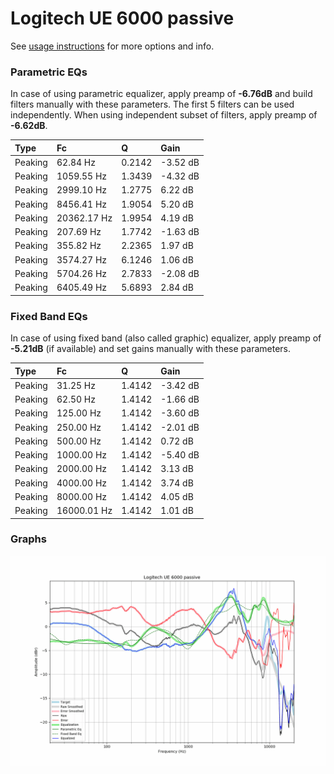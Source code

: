 # Logitech UE 6000 passive
See [usage instructions](https://github.com/jaakkopasanen/AutoEq#usage) for more options and info.

### Parametric EQs
In case of using parametric equalizer, apply preamp of **-6.76dB** and build filters manually
with these parameters. The first 5 filters can be used independently.
When using independent subset of filters, apply preamp of **-6.62dB**.

| Type    | Fc          |      Q | Gain     |
|:--------|:------------|:-------|:---------|
| Peaking | 62.84 Hz    | 0.2142 | -3.52 dB |
| Peaking | 1059.55 Hz  | 1.3439 | -4.32 dB |
| Peaking | 2999.10 Hz  | 1.2775 | 6.22 dB  |
| Peaking | 8456.41 Hz  | 1.9054 | 5.20 dB  |
| Peaking | 20362.17 Hz | 1.9954 | 4.19 dB  |
| Peaking | 207.69 Hz   | 1.7742 | -1.63 dB |
| Peaking | 355.82 Hz   | 2.2365 | 1.97 dB  |
| Peaking | 3574.27 Hz  | 6.1246 | 1.06 dB  |
| Peaking | 5704.26 Hz  | 2.7833 | -2.08 dB |
| Peaking | 6405.49 Hz  | 5.6893 | 2.84 dB  |

### Fixed Band EQs
In case of using fixed band (also called graphic) equalizer, apply preamp of **-5.21dB**
(if available) and set gains manually with these parameters.

| Type    | Fc          |      Q | Gain     |
|:--------|:------------|:-------|:---------|
| Peaking | 31.25 Hz    | 1.4142 | -3.42 dB |
| Peaking | 62.50 Hz    | 1.4142 | -1.66 dB |
| Peaking | 125.00 Hz   | 1.4142 | -3.60 dB |
| Peaking | 250.00 Hz   | 1.4142 | -2.01 dB |
| Peaking | 500.00 Hz   | 1.4142 | 0.72 dB  |
| Peaking | 1000.00 Hz  | 1.4142 | -5.40 dB |
| Peaking | 2000.00 Hz  | 1.4142 | 3.13 dB  |
| Peaking | 4000.00 Hz  | 1.4142 | 3.74 dB  |
| Peaking | 8000.00 Hz  | 1.4142 | 4.05 dB  |
| Peaking | 16000.01 Hz | 1.4142 | 1.01 dB  |

### Graphs
![](./Logitech%20UE%206000%20passive.png)
